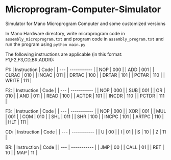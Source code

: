 # Microprogram-Computer-Simulator

Simulator for Mano Microprogram Computer and some customized versions

In Mano Hardware directory, write microprogram code in `assembly_microprogram.txt` and program code in `assembly_program.txt` and run the program using `python main.py`

The following instructions are applicable (in this format: F1,F2,F3,CD,BR,ADDR):

F1:
| Instruction | Code |
| --- | ----------- |
| NOP | 000 |
| ADD | 001 |
| CLRAC | 010 |
| INCAC | 011 |
| DRTAC | 100 |
| DRTAR | 101 |
| PCTAR | 110 |
| WRITE | 111 |

F2:
| Instruction | Code |
| --- | ----------- |
| NOP | 000 |
| SUB | 001 |
| OR | 010 |
| AND | 011 |
| READ | 100 |
| ACTDR | 101 |
| INCDR | 110 |
| PCTDR | 111 |

F3:
| Instruction | Code |
| --- | ----------- |
| NOP | 000 |
| XOR | 001 |
| MUL | 001 |
| COM | 010 |
| SHL | 011 |
| SHR | 100 |
| INCPC | 101 |
| ARTPC | 110 |
| HLT | 111 |

CD:
| Instruction | Code |
| --- | ----------- |
| U | 00 |
| I | 01 |
| S | 10 |
| Z | 11 |

BR:
| Instruction | Code |
| --- | ----------- |
| JMP | 00 |
| CALL | 01 |
| RET | 10 |
| MAP | 11 |
